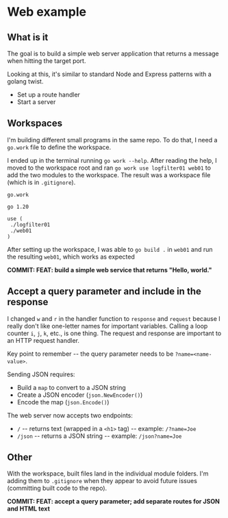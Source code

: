 # Web example

## What is it

The goal is to build a simple web server application that returns a message when hitting the target port.

Looking at this, it's similar to standard Node and Express patterns with a golang twist.

* Set up a route handler
* Start a server

## Workspaces

I'm building different small programs in the same repo. To do that, I need a `go.work` file to define the workspace.

I ended up in the terminal running `go work --help`. After reading the help, I moved to the workspace root and ran `go work use logfilter01 web01` to add the two modules to the workspace. The result was a workspace file (which is in `.gitignore`).

`go.work`

```golang
go 1.20

use (
 ./logfilter01
 ./web01
)
```

After setting up the workspace, I was able to `go build .` in `web01` and run the resulting `web01`, which works as expected

**COMMIT: FEAT: build a simple web service that returns "Hello, world."**

## Accept a query parameter and include in the response

I changed `w` and `r` in the handler function to `response` and `request` because I really don't like one-letter names for important variables. Calling a loop counter `i`, `j`, `k`, etc., is one thing. The request and response are important to an HTTP request handler.

Key point to remember -- the query parameter needs to be `?name=<name-value>`.

Sending JSON requires:

* Build a `map` to convert to a JSON string
* Create a JSON encoder (`json.NewEncoder()`)
* Encode the map (`json.Encode()`)

The web server now accepts two endpoints:

* `/` -- returns text (wrapped in a `<h1>` tag) -- example: `/?name=Joe`
* `/json` -- returns a JSON string -- example: `/json?name=Joe`

## Other

With the workspace, built files land in the individual module folders. I'm adding them to `.gitignore` when they appear to avoid future issues (committing built code to the repo).

**COMMIT: FEAT: accept a query parameter; add separate routes for JSON and HTML text**
